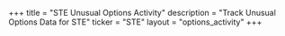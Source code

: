 +++
title = "STE Unusual Options Activity"
description = "Track Unusual Options Data for STE"
ticker = "STE"
layout = "options_activity"
+++

